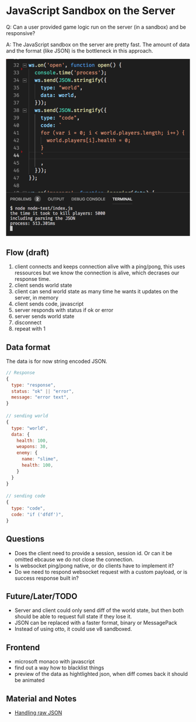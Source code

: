 # JavaScript Sandbox on the Server

Q: Can a user provided game logic run on the server (in a sandbox) and be responsive?

A: The JavaScript sandbox on the server are pretty fast. The amount of data and the format (like JSON) is the bottleneck in this approach.

![screenshot](screenshot.png)

## Flow (draft)
1. client connects and keeps connection alive with a ping/pong, this uses ressources but we know the connection is alive, which decrases our response time.
1. client sends world state
1. client can send world state as many time he wants it updates on the server, in memory
1. client sends code, javascript
1. server responds with status if ok or error
1. server sends world state
1. disconnect
1. repeat with 1

## Data format
The data is for now string encoded JSON.

```js
// Response
{
  type: "response",
  status: "ok" || "error",
  message: "error text",
}

// sending world
{
  type: "world",
  data: {
    health: 100,
    weapons: 30,
    enemy: {
      name: "slime",
      health: 100,
    }
  }
}

// sending code
{
  type: "code",
  code: "if ('dfdf')",
}

```

## Questions
* Does the client need to provide a session, session id. Or can it be omitted ebcause we do not close the connection.
* Is websocket ping/pong native, or do clients have to implement it?
* Do we need to respond websocket request with a custom payload, or is success response built in?

## Future/Later/TODO
* Server and client could only send diff of the world state, but then both should be able to request full state if they lose it.
* JSON can be replaced with a faster format, binary or MessagePack
* Instead of using otto, it could use v8 sandboxed.

## Frontend
* microsoft monaco with javascript
* find out a way how to blacklist things
* preview of the data as hightlighted json, when diff comes back it should be animated

## Material and Notes
* [Handling raw JSON](https://stackoverflow.com/a/20105590/279890)
